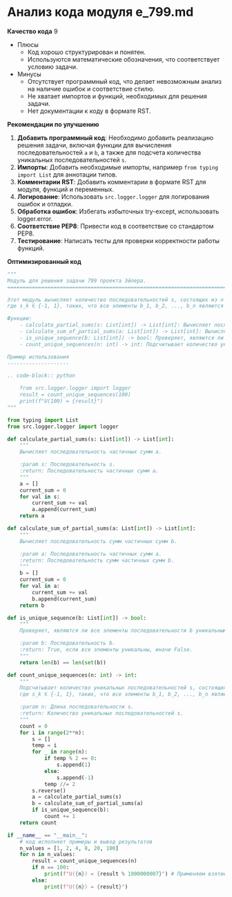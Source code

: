 # Анализ кода модуля e_799.md

**Качество кода**
9
- Плюсы
    - Код хорошо структурирован и понятен.
    - Используются математические обозначения, что соответствует условию задачи.
- Минусы
    - Отсутствует программный код, что делает невозможным анализ на наличие ошибок и соответствие стилю.
    - Не хватает импортов и функций, необходимых для решения задачи.
    - Нет документации к коду в формате RST.

**Рекомендации по улучшению**

1.  **Добавить программный код**: Необходимо добавить реализацию решения задачи, включая функции для вычисления последовательностей `a` и `b`, а также для подсчета количества уникальных последовательностей `s`.
2.  **Импорты**: Добавить необходимые импорты, например `from typing import List` для аннотации типов.
3.  **Комментарии RST**: Добавить комментарии в формате RST для модуля, функций и переменных.
4.  **Логирование**: Использовать `src.logger.logger` для логирования ошибок и отладки.
5.  **Обработка ошибок**:  Избегать избыточных try-except, использовать logger.error.
6.  **Соответствие PEP8**:  Привести код в соответствие со стандартом PEP8.
7.  **Тестирование**: Написать тесты для проверки корректности работы функций.

**Оптимизированный код**

```python
"""
Модуль для решения задачи 799 проекта Эйлера.
=========================================================================================

Этот модуль вычисляет количество последовательностей s, состоящих из n членов,
где s_k ∈ {-1, 1}, таких, что все элементы b_1, b_2, ..., b_n являются уникальными.

Функции:
    - calculate_partial_sums(s: List[int]) -> List[int]: Вычисляет последовательность частичных сумм a.
    - calculate_sum_of_partial_sums(a: List[int]) -> List[int]: Вычисляет последовательность сумм частичных сумм b.
    - is_unique_sequence(b: List[int]) -> bool: Проверяет, являются ли все элементы последовательности b уникальными.
    - count_unique_sequences(n: int) -> int: Подсчитывает количество уникальных последовательностей s.

Пример использования
--------------------

.. code-block:: python

    from src.logger.logger import logger
    result = count_unique_sequences(100)
    print(f"U(100) = {result}")
"""

from typing import List
from src.logger.logger import logger

def calculate_partial_sums(s: List[int]) -> List[int]:
    """
    Вычисляет последовательность частичных сумм a.

    :param s: Последовательность s.
    :return: Последовательность частичных сумм a.
    """
    a = []
    current_sum = 0
    for val in s:
        current_sum += val
        a.append(current_sum)
    return a

def calculate_sum_of_partial_sums(a: List[int]) -> List[int]:
    """
    Вычисляет последовательность сумм частичных сумм b.

    :param a: Последовательность частичных сумм a.
    :return: Последовательность сумм частичных сумм b.
    """
    b = []
    current_sum = 0
    for val in a:
        current_sum += val
        b.append(current_sum)
    return b

def is_unique_sequence(b: List[int]) -> bool:
    """
    Проверяет, являются ли все элементы последовательности b уникальными.

    :param b: Последовательность b.
    :return: True, если все элементы уникальны, иначе False.
    """
    return len(b) == len(set(b))

def count_unique_sequences(n: int) -> int:
    """
    Подсчитывает количество уникальных последовательностей s, состоящих из n членов,
    где s_k ∈ {-1, 1}, таких, что все элементы b_1, b_2, ..., b_n являются уникальными.

    :param n: Длина последовательности s.
    :return: Количество уникальных последовательностей s.
    """
    count = 0
    for i in range(2**n):
        s = []
        temp = i
        for _ in range(n):
            if temp % 2 == 0:
                s.append(1)
            else:
                s.append(-1)
            temp //= 2
        s.reverse()
        a = calculate_partial_sums(s)
        b = calculate_sum_of_partial_sums(a)
        if is_unique_sequence(b):
            count += 1
    return count

if __name__ == "__main__":
    # код исполняет примеры и вывод результатов
    n_values = [1, 2, 4, 8, 20, 100]
    for n in n_values:
        result = count_unique_sequences(n)
        if n == 100:
            print(f"U({n}) = {result % 1000000007}") # Применяем взятие по модулю для n=100
        else:
            print(f"U({n}) = {result}")

```